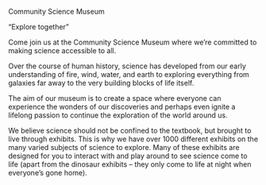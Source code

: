 
Community Science Museum 

“Explore together” 

Come join us at the Community Science Museum where we’re committed to making science accessible to all. 

Over the course of human history, science has developed from our early understanding of fire, wind, water, and earth to exploring everything from galaxies far away to the very building blocks of life itself. 

The aim of our museum is to create a space where everyone can experience the wonders of our discoveries and perhaps even ignite a lifelong passion to continue the exploration of the world around us. 

We believe science should not be confined to the textbook, but brought to live through exhibits. This is why we have over 1000 different exhibits on the many varied subjects of science to explore. Many of these exhibits are designed for you to interact with and play around to see science come to life (apart from the dinosaur exhibits – they only come to life at night when everyone’s gone home). 



